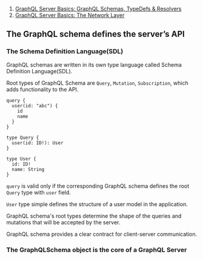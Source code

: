 1. [GraphQL Server Basics: GraphQL Schemas, TypeDefs & Resolvers](https://www.prisma.io/blog/graphql-server-basics-the-schema-ac5e2950214e)
2. [GraphQL Server Basics: The Network Layer](https://www.prisma.io/blog/graphql-server-basics-the-network-layer-51d97d21861)

## The GraphQL schema defines the server’s API

### The Schema Definition Language(SDL)
GraphQL schemas are written in its own type language called Schema Definition Language(SDL).

Root types of GraphQL Schema are `Query`, `Mutation`, `Subscription`, which adds functionality to the API.

```
query {
  user(id: "abc") {
    id
    name
  }
}

type Query {
  user(id: ID!): User
}

type User {
  id: ID!
  name: String
}
```
`query` is valid only if the corresponding GraphQL schema defines the root `Query` type with `user` field.

`User` type simple defines the structure of a user model in the application.

GraphQL schema's root types determine the shape of the queries and mutations that will be accepted by the server.

GraphQL schema provides a clear contract for client-server communication.

### The GraphQLSchema object is the core of a GraphQL Server
